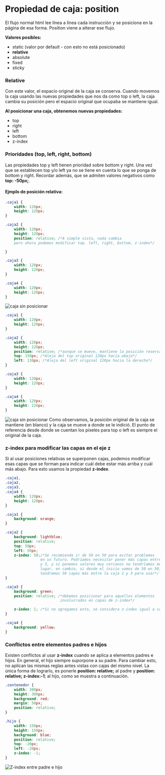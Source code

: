 # Propiedad de caja: position
El flujo normal html lee línea a línea cada instrucción y se posiciona en la página de esa forma. Position viene a alterar ese flujo.

**Valores posibles:**
* static (valor por default - con esto no está posicionado)
* **relative**
* absolute
* fixed
* sticky

### Relative
Con este valor, el espacio original de la caja se conserva. Cuando movemos la caja usando las nuevas propiedades que nos da como top o left, la caja cambia su posición pero el espacio original que ocupaba se mantiene igual.

**Al posicionar una caja, obtenemos nuevas propiedades:**
* top
* right
* left
* bottom
* z-index
### Prioridades (top, left, right, bottom)
Las propiedades top y left tienen prioridad sobre bottom y right. Una vez que se establecen top y/o left ya no se tiene en cuenta lo que se ponga de bottom y right.
Recordar además, que se admiten valores negativos como **top: -50px;**.
#### Ejmplo de posición relativa:

```css
.caja1 {
    width: 120px;
    height: 120px;
}

.caja2 {
    width: 120px;
    height: 120px;
    position: relative; /*A simple vista, nada cambia
    pero ahora podemos modificar top. left, right, bottom, z-index*/

}

.caja3 {
    width: 120px;
    height: 120px;
}

.caja4 {
    width: 120px;
    height: 120px;
}
```

![caja sin posicionar](ejemplo-position1.png)
```css
.caja1 {
    width: 120px;
    height: 120px;
}

.caja2 {
    width: 120px;
    height: 120px;
    position: relative; /*aunque se mueve, mantiene la posición reservada original*/
    top: 150px; /*Aleja del top original 120px hacia abajo*/
    left: 130px; /*Aleja del left original 120px hacia la derecha*/
}

.caja3 {
    width: 120px;
    height: 120px;
}

.caja4 {
    width: 120px;
    height: 120px;
}
```
![caja sin posicionar](ejemplo-position2.png)
Como observamos, la posición original de la caja se mantiene (en blanco) y la caja se mueve a donde se le indició.
El punto de referencia desde donde se cuentan los pixeles para top o left es siempre el original de la caja.

### z-index para modificar las capas en el eje z
Si al usar posiciones relativas se superponen cajas, podemos modificar esas capas que se forman para indicar cuál debe estar más arriba y cuál más abajo. Para esto usamos la propiedad **z-index**.
```css
.caja1,
.caja2,
.caja3,
.caja4 {
    width: 120px;
    height: 120px;
}

.caja1 {
    background: orange;
}

.caja2 {
    background: lightblue;
    position: relative;
    top: 50px;
    left: 50px;
    z-index: 50;/*Se recomienda ir de 50 en 50 para evitar problemas
                en un futuro. Podríamos necesitar poner más capas entre la caja 2
                y 3, y si ponemos valores muy cercanos no tendríamos mucho
                lugar, en cambio, si desde el inicio vamos de 50 en 50, 
                tendremos 50 capas más entre la caja 2 y 3 para usar*/
}

.caja3 {
    background: green;
    position: relative; /*debemos posicionar para aquellos elementos
                         involucrados en capas de z-index*/

    z-index: 1; /*Si no agregamos esto, se considera z-index igual a cero*/
}

.caja4 {
    background: yellow;
}
```
### Conflictos entre elementos padres e hijos
Existen conflictos al usar **z-index** cuando se aplica a elementos padres e hijos. En general, el hijo siempre suporpone a su padre. Para cambiar esto, no aplican las mismas reglas antes vistas con cajas del mismo nivel. La única forma de lograrlo, es ponerle **position: relative;** al padre y **position: relative; z-index:-1**; al hijo, como se muestra a continuación.
```css
.contenedor {
    width: 300px;
    height: 300px;
    background: red;
    margin: 50px;
    position: relative;
}

.hijo {
    width: 150px;
    height: 150px;
    background: blue;
    position: relative;
    top: -20px;
    left: -20px;
    z-index: -1;
}
```

![Z-index entre padre e hijo](zindex-padre-hijo.png)
